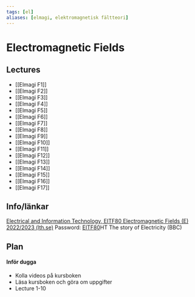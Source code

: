 ```yaml
---
tags: [el]
aliases: [elmagi, elektromagnetisk fältteori]
---
```

# Electromagnetic Fields

## Lectures
- [[Elmagi F1]]
- [[Elmagi F2]]
- [[Elmagi F3]]
- [[Elmagi F4]]
- [[Elmagi F5]]
- [[Elmagi F6]]
- [[Elmagi F7]]
- [[Elmagi F8]]
- [[Elmagi F9]]
- [[Elmagi F10]]
- [[Elmagi F11]]
- [[Elmagi F12]]
- [[Elmagi F13]]
- [[Elmagi F14]]
- [[Elmagi F15]]
- [[Elmagi F16]]
- [[Elmagi F17]]

## Info/länkar
[Electrical and Information Technology, EITF80 Electromagnetic Fields (E) 2022/2023 (lth.se)](https://www.eit.lth.se/index.php?ciuid=1548&coursepage=10653&L=1) 
Password: [EITF80](https://canvas.education.lu.se/courses/20277)HT
The story of Electricity (BBC)

## Plan

#### Inför dugga
- Kolla videos på kursboken
- Läsa kursboken och göra om uppgifter
- Lecture 1-10